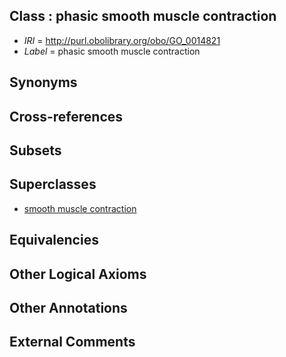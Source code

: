 
## Class : phasic smooth muscle contraction

 * *IRI* = http://purl.obolibrary.org/obo/GO_0014821
 * *Label* = phasic smooth muscle contraction

## Synonyms


## Cross-references


## Subsets


## Superclasses

 * [smooth muscle contraction](../../GO/39/GO_0006939.md)

## Equivalencies


## Other Logical Axioms


## Other Annotations


## External Comments

